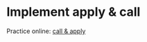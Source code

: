 # Implement apply & call
Practice online: [call & apply](https://codesandbox.io/s/call-8v4de?file=/src/index.js)

